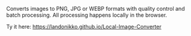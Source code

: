 Converts images to PNG, JPG or WEBP formats with quality control and batch processing. All processing happens locally in the browser.

Ty it here: https://landonikko.github.io/Local-Image-Converter